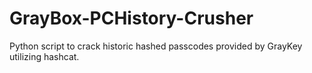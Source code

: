 # GrayBox-PCHistory-Crusher
Python script to crack historic hashed passcodes provided by GrayKey utilizing hashcat.

